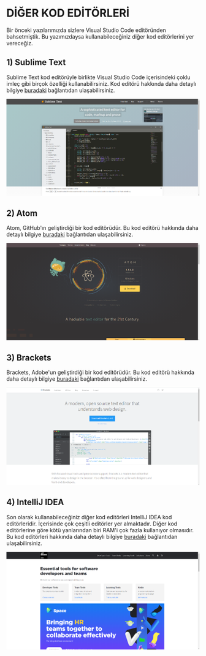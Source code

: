 # DİĞER KOD EDİTÖRLERİ

Bir önceki yazılarımızda sizlere Visual Studio Code editöründen bahsetmiştik. Bu yazımızdaysa kullanabileceğiniz diğer kod editörlerini yer vereceğiz.



## 1) Sublime Text

Sublime Text kod editörüyle birlikte Visual Studio Code içerisindeki çoklu imleç gibi birçok özelliği kullanabilirsiniz. Kod editörü hakkında daha detaylı bilgiye [buradaki](https://www.sublimetext.com/) bağlantıdan ulaşabilirsiniz. 

![sublime-text](figures/sublime-text.png)

## 2) Atom

Atom, GitHub'ın geliştirdiği bir kod editörüdür. Bu kod editörü hakkında daha detaylı bilgiye [buradaki](https://atom.io/) bağlantıdan ulaşabilirsiniz. 

![atom](figures/atom.png)

## 3) Brackets

Brackets, Adobe'un geliştirdiği bir kod editörüdür. Bu kod editörü hakkında daha detaylı bilgiye [buradaki](http://brackets.io/) bağlantıdan ulaşabilirsiniz. 

![brackets](figures/brackets.png)

## 4) IntelliJ IDEA

Son olarak kullanabileceğiniz diğer kod editörleri IntelliJ IDEA kod editörleridir. İçerisinde çok çeşitli editörler yer almaktadır. Diğer kod editörlerine göre kötü yanlarından biri RAM'i çok fazla kullanıyor olmasıdır. Bu kod editörleri hakkında daha detaylı bilgiye [buradaki](https://www.jetbrains.com/) bağlantıdan ulaşabilirsiniz. 

![intellij](figures/intellij.png)